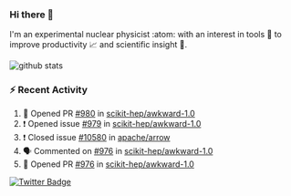 ### Hi there 👋 

I'm an experimental nuclear physicist :atom: with an interest in tools :wrench: to improve productivity :chart_with_upwards_trend: and scientific insight :telescope:.

![github stats](https://github-readme-stats.vercel.app/api?username=agoose77&show_icons=true&hide_rank=true&hide_title=true&bg_color=30,e76445,904e95&text_color=efe3ec&icon_color=efe3ec)
<!--
**agoose77/agoose77** is a ✨ _special_ ✨ repository because its `README.md` (this file) appears on your GitHub profile.

Here are some ideas to get you started:

- 🔭 I’m currently working on ...
- 🌱 I’m currently learning ...
- 👯 I’m looking to collaborate on ...
- 🤔 I’m looking for help with ...
- 💬 Ask me about ...
- 📫 How to reach me: ...
- 😄 Pronouns: ...
- ⚡ Fun fact: ...
-->

### :zap: Recent Activity
<!--START_SECTION:activity-->
1. 💪 Opened PR [#980](https://github.com/scikit-hep/awkward-1.0/pull/980) in [scikit-hep/awkward-1.0](https://github.com/scikit-hep/awkward-1.0)
2. ❗️ Opened issue [#979](https://github.com/scikit-hep/awkward-1.0/issues/979) in [scikit-hep/awkward-1.0](https://github.com/scikit-hep/awkward-1.0)
3. ❗️ Closed issue [#10580](https://github.com/apache/arrow/issues/10580) in [apache/arrow](https://github.com/apache/arrow)
4. 🗣 Commented on [#976](https://github.com/scikit-hep/awkward-1.0/issues/976) in [scikit-hep/awkward-1.0](https://github.com/scikit-hep/awkward-1.0)
5. 💪 Opened PR [#976](https://github.com/scikit-hep/awkward-1.0/pull/976) in [scikit-hep/awkward-1.0](https://github.com/scikit-hep/awkward-1.0)
<!--END_SECTION:activity-->


[![Twitter Badge](https://img.shields.io/twitter/follow/agoose77?style=flat-square&logo=Twitter&logoColor=white&color=cornflowerblue)](https://twitter.com/agoose77)
